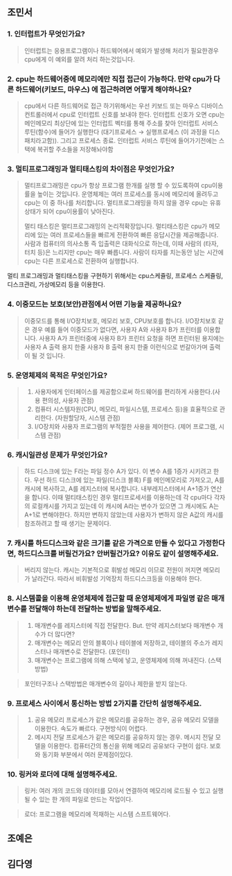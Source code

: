 ## 조민서

### 1. 인터럽트가 무엇인가요?
> 인터럽트는 응용프로그램이나 하드웨어에서 예외가 발생해 처리가 필요한경우 cpu에게 이 예외를 알려 처리 하는것입니다. 

### 2. cpu는 하드웨어중에 메모리에만 직접 접근이 가능하다. 만약 cpu가 다른 하드웨어(키보드, 마우스) 에 접근하려면 어떻게 해야하나요?
> cpu에서 다른 하드웨어로 접근 하기위해서는 우선 키보드 또는 마우스 디바이스 컨트롤러에서 cpu로 인터럽트 신호를 보내야 한다.
인터럽트 신호가 오면 cpu는 메인메모리 최상단에 있는 인터럽트 벡터를 통해 주소를 찾아 인터럽트 서비스 루틴(함수)에 들어가 실행한다 (대기프로세스 → 실행프로세스 (이 과정을 디스패치라고함)). 그리고 프로세스 종료. 인터럽트 서비스 루틴에 들어가기전에는 스택에 복귀할 주소들을 저장해놔야함

### 3. 멀티프로그래밍과 멀티태스킹의 차이점은 무엇인가요?
> 멀티프로그래밍은 cpu가 항상 프로그램 한개를 실행 할 수 있도록하여 cpu이용률을 높이는 것입니다. 운영체제는 여러 프로세스를 동시에 메모리에 올려두고 cpu는 이 중 하나를 처리합니다.
멀티프로그래밍을 하지 않을 경우 cpu는 유휴상태가 되어 cpu이용률이 낮아진다.
>
>멀티 태스킹은 멀티프로그래밍의 논리적확장입니다. 
멀티태스킹은 cpu가 메모리에 있는 여러 프로세스들을 빠르게 전환하여 빠른 응답시간을 제공해줍니다. 사람과 컴퓨터의 의사소통 즉 입출력은 대화식으로 하는데, 이때 사람의 (타자, 터치 등)은 느리지만 cpu는 매우 빠릅니다. 사람이 타자를 치는동안 남는 시간에 cpu는 다른 프로세스로 전환하여 실행합니다.
>
멀티 프로그래밍과 멀티태스킹을 구현하기 위해서는 cpu스케쥴링, 프로세스 스케쥴링, 디스크관리, 가상메모리 등을 이용한다.

### 4. 이중모드는 보호(보안)관점에서 어떤 기능을 제공하나요? 
> 이중모드를 통해 I/O장치보호, 메모리 보호, CPU보호를 합니다.
I/O장치보호 같은 경우
예를 들어 이중모드가 없다면, 사용자 A와 사용자 B가 프린터를 이용합니다.
사용자 A가 프린터중에 사용자 B가 프린터 요청을 하면 프린터된 용지에는 
사용자 A 출력 용지 한줄
사용자 B 출력 용지 한줄
이런식으로 번갈아가며 출력이 될 것 입니다.

### 5. 운영체제의 목적은 무엇인가요? 
> 1. 사용자에게 인터페이스를 제공함으로써 하드웨어를 편리하게 사용한다.(사용 편의성, 사용자 관점)
> 2. 컴퓨터 시스템자원(CPU, 메모리, 파일시스템, 프로세스 등)을 효율적으로 관리한다. (자원할당자, 시스템 관점)
> 3. I/O장치와 사용자 프로그램의 부적절한 사용을 제어한다. (제어 프로그램, 시스템 관점)

### 6. 캐시일관성 문제가 무엇인가요?
> 하드 디스크에 있는 F라는 파일 정수 A가 있다. 이 변수 A를 1증가 시키려고 한다.
우선 하드 디스크에 있는 파일(디스크 블록) F를 메인메모리로 가져오고, A를 캐시에 복사하고, A를 레지스터에 복사합니다. 내부레지스터에서 A+1증가 연산을 합니다. 이때 멀티태스킹인 경우 멀티프로세서를 이용하는데 각 cpu마다 각자의 로컬캐시를 가지고 있는데 이 캐시에 A라는 변수가 있으면 그 캐시에도 A는 A+1로 변해야한다. 하지만 변하지 않았는데 사용자가 변하지 않은 A값의 캐시를 참조하려고 할 때 생기는 문제이다.

### 7. 캐시를 하드디스크와 같은 크기를 같은 가격으로 만들 수 있다고 가정한다면, 하드디스크를 버릴건가요? 안버릴건가요? 이유도 같이 설명해주세요.
> 버리지 않는다. 캐시는 기본적으로 휘발성 메모리 이므로 전원이 꺼지면 메모리가 날라간다.
따라서 비휘발성 기억장치 하드디스크등을 이용해야 한다.

### 8. 시스템콜을 이용해 운영체제에 접근할 때 운영체제에게 파일명 같은 매개변수를 전달해야 하는데 전달하는 방법을 말해주세요. 
>1. 매개변수를 레지스터에 직접 전달한다. But. 만약 레지스터보다 매개변수 개수가 더 많다면?
>2. 매개변수는 메모리 안의 블록이나 테이블에 저장하고, 테이블의 주소가 레지스터나 매개변수로 전달한다. (포인터)
>3. 매개변수는 프로그램에 의해 스택에 넣고, 운영체제에 의해 꺼내진다. (스택방법)

>포인터구조나 스택방법은 매개변수의 길이나 제한을 받지 않는다.


### 9. 프로세스 사이에서 통신하는 방법 2가지를 간단히 설명해주세요.

> 1. 공유 메모리
프로세스가 같은 메모리를 공유하는 경우, 공유 메모리 모델을 이용한다.
속도가 빠르다. 구현방식이 어렵다.
> 2. 메시지 전달
프로세스가 같은 메모리를 공유하지 않는 경우. 메시지 전달 모델을 이용한다.
컴퓨터간의 통신을 위해 메모리 공유보다 구현이 쉽다. 보호와 동기화 부분에서 여러 문제점이있다.

### 10. 링커와 로더에 대해 설명해주세요.
> 링커: 여러 개의 코드와 데이터를 모아서 연결하여 메모리에 로드될 수 있고 실행될 수 있는 한 개의 파일로 만드는 작업이다.

>로더: 프로그램을 메모리에 적재하는 시스템 스프트웨어다.


## 조예은 

## 김다영

